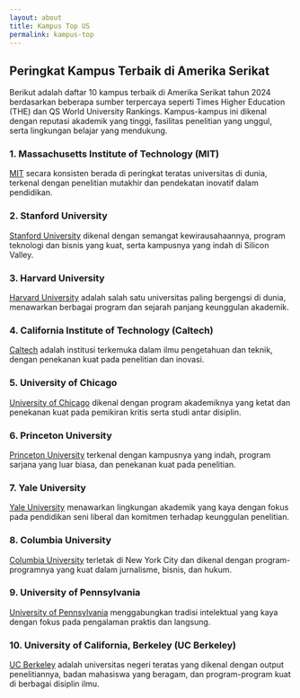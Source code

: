 ```yaml
---
layout: about
title: Kampus Top US
permalink: kampus-top
---
```


## Peringkat Kampus Terbaik di Amerika Serikat

Berikut adalah daftar 10 kampus terbaik di Amerika Serikat tahun 2024 berdasarkan beberapa sumber terpercaya seperti Times Higher Education (THE) dan QS World University Rankings. Kampus-kampus ini dikenal dengan reputasi akademik yang tinggi, fasilitas penelitian yang unggul, serta lingkungan belajar yang mendukung.

### 1. **Massachusetts Institute of Technology (MIT)**

[MIT](https://www.mit.edu/) secara konsisten berada di peringkat teratas universitas di dunia, terkenal dengan penelitian mutakhir dan pendekatan inovatif dalam pendidikan.

### 2. **Stanford University**

[Stanford University](https://www.stanford.edu/) dikenal dengan semangat kewirausahaannya, program teknologi dan bisnis yang kuat, serta kampusnya yang indah di Silicon Valley.

### 3. **Harvard University**

[Harvard University](https://www.harvard.edu/) adalah salah satu universitas paling bergengsi di dunia, menawarkan berbagai program dan sejarah panjang keunggulan akademik.

### 4. **California Institute of Technology (Caltech)**

[Caltech](https://www.caltech.edu/) adalah institusi terkemuka dalam ilmu pengetahuan dan teknik, dengan penekanan kuat pada penelitian dan inovasi.

### 5. **University of Chicago**

[University of Chicago](https://www.uchicago.edu/) dikenal dengan program akademiknya yang ketat dan penekanan kuat pada pemikiran kritis serta studi antar disiplin.

### 6. **Princeton University**

[Princeton University](https://www.princeton.edu/) terkenal dengan kampusnya yang indah, program sarjana yang luar biasa, dan penekanan kuat pada penelitian.

### 7. **Yale University**

[Yale University](https://www.yale.edu/) menawarkan lingkungan akademik yang kaya dengan fokus pada pendidikan seni liberal dan komitmen terhadap keunggulan penelitian.

### 8. **Columbia University**

[Columbia University](https://www.columbia.edu/) terletak di New York City dan dikenal dengan program-programnya yang kuat dalam jurnalisme, bisnis, dan hukum.

### 9. **University of Pennsylvania**

[University of Pennsylvania](https://www.upenn.edu/) menggabungkan tradisi intelektual yang kaya dengan fokus pada pengalaman praktis dan langsung.

### 10. **University of California, Berkeley (UC Berkeley)**

[UC Berkeley](https://www.berkeley.edu/) adalah universitas negeri teratas yang dikenal dengan output penelitiannya, badan mahasiswa yang beragam, dan program-program kuat di berbagai disiplin ilmu.

